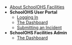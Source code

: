 - [About SchoolOHS Facilities](/about-schooldesk)
- **SchoolOHS User Portal**
  - [Logging In](/about-schooldesk)
  - [The Dashboard](/about-schooldesk)
  - [Submitting an Incident](/about-schooldesk)
- **SchoolOHS Facilities Admin**
  - [The Dashboard](/about-schooldesk)